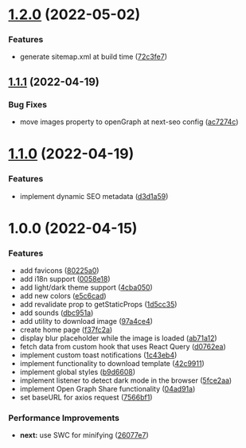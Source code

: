 # [1.2.0](https://github.com/fariasmateuss/meme-generator/compare/v1.1.1...v1.2.0) (2022-05-02)


### Features

* generate sitemap.xml at build time ([72c3fe7](https://github.com/fariasmateuss/meme-generator/commit/72c3fe7380c4f1aa29a9c2a14adfa08917ff4c31))

## [1.1.1](https://github.com/fariasmateuss/meme-generator/compare/v1.1.0...v1.1.1) (2022-04-19)


### Bug Fixes

* move images property to openGraph at next-seo config ([ac7274c](https://github.com/fariasmateuss/meme-generator/commit/ac7274c9308408a8ef7cb17f813f2e15b2a1b0f6))

# [1.1.0](https://github.com/fariasmateuss/meme-generator/compare/v1.0.0...v1.1.0) (2022-04-19)


### Features

* implement dynamic SEO metadata ([d3d1a59](https://github.com/fariasmateuss/meme-generator/commit/d3d1a59afb2255d8c1f664a019ad27b45b6f99ef))

# 1.0.0 (2022-04-15)


### Features

* add favicons ([80225a0](https://github.com/fariasmateuss/meme-generator/commit/80225a0ceb66a6a2938cd4c0fa572bc19e5c7413))
* add i18n support ([0058e18](https://github.com/fariasmateuss/meme-generator/commit/0058e18381e59a0920159abf411d94f7a268f099))
* add light/dark theme support ([4cba050](https://github.com/fariasmateuss/meme-generator/commit/4cba050702bc4a5691b3853233bded0134aeb5f2))
* add new colors ([e5c6cad](https://github.com/fariasmateuss/meme-generator/commit/e5c6cad5b0eb6cae713f2c804af2cd15415220b1))
* add revalidate prop to getStaticProps ([1d5cc35](https://github.com/fariasmateuss/meme-generator/commit/1d5cc35a904f9d2ebfcb5734adcb8b10d4016f1d))
* add sounds ([dbc951a](https://github.com/fariasmateuss/meme-generator/commit/dbc951a402be5fa887eb0b909bad3edfdad389b1))
* add utility to download image ([97a4ce4](https://github.com/fariasmateuss/meme-generator/commit/97a4ce49ecd848d61f95ac7044ac40622a948a0a))
* create home page ([f37fc2a](https://github.com/fariasmateuss/meme-generator/commit/f37fc2af24c57df4fa0acb5e60131f555a4e2184))
* display blur placeholder while the image is loaded ([ab71a12](https://github.com/fariasmateuss/meme-generator/commit/ab71a12e321ee2f2044ba57c0e6d2935b5aa77e6))
* fetch data from custom hook that uses React Query ([d0762ea](https://github.com/fariasmateuss/meme-generator/commit/d0762ea7118c610c00bf245b9531153f06c84652))
* implement custom toast notifications ([1c43eb4](https://github.com/fariasmateuss/meme-generator/commit/1c43eb46d789bdb1b5e6fc6965be7b4efdf97867))
* implement functionality to download template ([42c9911](https://github.com/fariasmateuss/meme-generator/commit/42c991184e5ba4297ce87e704fe76f757b083d37))
* implement global styles ([b9d6608](https://github.com/fariasmateuss/meme-generator/commit/b9d6608b745e24b597931d61e40446cb0c30ae32))
* implement listener to detect dark mode in the browser ([5fce2aa](https://github.com/fariasmateuss/meme-generator/commit/5fce2aad45ebafe906a8945fa1e7c9b08d43f769))
* implement Open Graph Share functionality ([04ad91a](https://github.com/fariasmateuss/meme-generator/commit/04ad91abebde2af749fec547217b69d7774f3557))
* set baseURL for axios request ([7566bf1](https://github.com/fariasmateuss/meme-generator/commit/7566bf17d3ace94fe79abbce6dc33f856227f2b1))


### Performance Improvements

* **next:** use SWC for minifying ([26077e7](https://github.com/fariasmateuss/meme-generator/commit/26077e728357d3d8972511f2e485e9c66e8e72c1))
